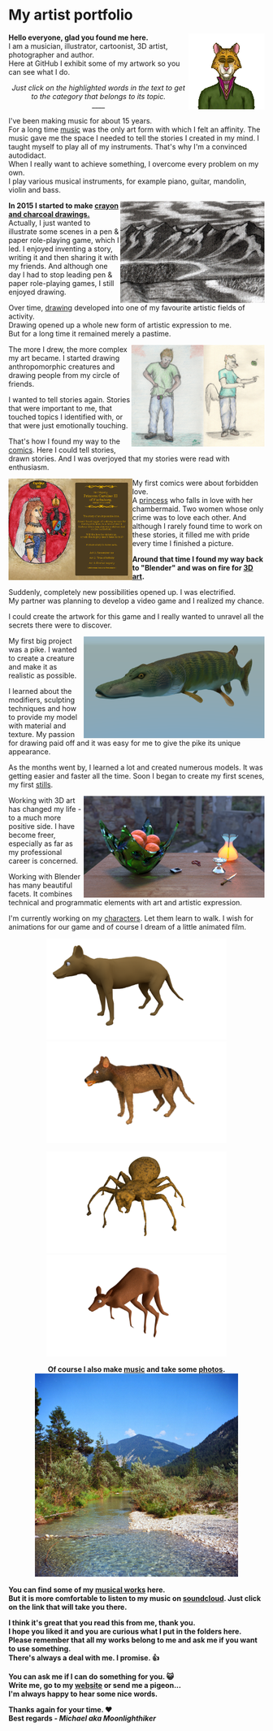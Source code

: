 # My artist portfolio
  <img align="right" src="/2D_art/characters/digital/avatar_moving.gif"> **Hello everyone, glad you found me here.**<br>
I am a musician, illustrator, cartoonist, 3D artist, photographer and author.<br>
Here at GitHub I exhibit some of my artwork so you can see what I do.

<p align="center">
  <i>Just click on the highlighted words in the text to get to the category that belongs to its topic.</i><br>
____
  </p>
  
I've been making music for about 15 years.<br>
For a long time [music](/music) was the only art form with which I felt an affinity. The music gave me the space I needed to tell the stories I created in my mind. I taught myself to play all of my instruments. That's why I'm a convinced autodidact. <br>
When I really want to achieve something, I overcome every problem on my own. <br>
I play various musical instruments, for example piano, guitar, mandolin, violin and bass.

<p>
  <img align="right" src="/2D_art/scenes/traditional/bornland_gebirge.png" height="200">
  <b>In 2015 I started to make <a href="/2D_art/scenes/traditional/">crayon and charcoal drawings.</a></b><br> 
  Actually, I just wanted to illustrate some scenes in a pen & paper role-playing game, which I led. I enjoyed inventing a      story, writing it and then sharing it with my friends. And although one day I had to stop leading pen & paper role-playing    games, I still enjoyed drawing. 
  </p>
  
<p>
  Over time, <a href="/2D_art/characters/digital/" >drawing</a>
  developed into one of my favourite artistic fields of activity.<br>
  Drawing opened up a whole new form of artistic expression to me. <br>
  But for a long time it remained merely a pastime.
  </p>
<p>
  <img align="right" src="/2D_art/characters/traditional/offstring.png" height="200">
  <img align="right" src="/2D_art/characters/traditional/yoyo.jpg" height="200">
  The more I drew, the more complex my art became. I started drawing anthropomorphic creatures and drawing people from my       circle of friends.
  </p>
<p>
  I wanted to tell stories again. Stories that were important to me, that touched topics I identified with, or that were just   emotionally touching.
  </p>
  
<p>
  That's how I found my way to the <a href="/2D_art/comics/" >comics</a>. Here I could tell stories, drawn stories. And I was overjoyed that my stories were   read with enthusiasm.
  </p>
  
<p>
  <img align="left" src="/2D_art/comics/traditional/000.png" height="200"> My first comics were about forbidden love. <br>
  A <a href="/2D_art/comics/traditional/right_of_love/" >princess</a> who falls in love with her chambermaid. Two women whose only crime was to love each other. And although I rarely   found time to work on these stories, it filled me with pride every time I finished a picture.
  </p>

<p>
<b>Around that time I found my way back to "Blender" and was on fire for <a href="/3D_art/" >3D art</a>.</b><br>

Suddenly, completely new possibilities opened up. I was electrified.<br> 
My partner was planning to develop a video game and I realized my chance. 
  </p>
<p>
I could create the artwork for this game and I really wanted to unravel all the secrets there were to discover. 
</p>

<p>
  <img align="right" src="/3D_art/characters/pike.png" height="200"> My first big project was a pike. I wanted to create a creature and make it as realistic as possible. 

I learned about the modifiers, sculpting techniques and how to provide my model with material and texture. My passion for drawing paid off and it was easy for me to give the pike its unique appearance. 
  </p>
  
<p>
As the months went by, I learned a lot and created numerous models. It was getting easier and faster all the time. Soon I began to create my first scenes, my first <a href="/3D_art/stills/" >stills</a>.
  </p>
  
<p>
  <img align="right" src="/3D_art/stills/de_table.png" height="200"> Working with 3D art has changed my life - to a much more positive side. I have become freer, especially as far as my professional career is concerned. 

Working with Blender has many beautiful facets. It combines technical and programmatic elements with art and artistic expression. 

I'm currently working on my <a href="/3D_art/characters/" >characters</a>. Let them learn to walk. I wish for animations for our game and of course I dream of a little animated film.
</p>

<p align="center">
  <img src="/3D_art/characters/tasmanian_wolf_001.png" height="200">
  <img src="/3D_art/characters/tasmanian_wolf_002.png" height="200">
  </p>
  <p align="center">
  <img src="/3D_art/characters/spider_001.png" height="200">
  <img src="/3D_art/characters/roo_nu.png" height="200">
  </p>
  
  <p align="center">
  <b>Of course I also make <a href="/music" >music</a> and take some <a href="/photo" >photos</a>.<b> <br>
  <img src="/photo/film/color/m2-bergtal.jpg" height="400">
  </p>
  
<p>
  You can find some of my <a href="/music" >musical works</a> here.<br> 
But it is more comfortable to listen to my music on <a href="https://soundcloud.com/moonlighthiker" >soundcloud</a>. 
Just click on the link that will take you there.

I think it's great that you read this from me, thank you.<br>
I hope you liked it and you are curious what I put in the folders here. <br>
Please remember that all my works belong to me and ask me if you want to use something. <br>
There's always a deal with me. I promise. :+1:

You can ask me if I can do something for you. :smiley_cat: <br>
Write me, go to my <a href="https://moonlighthiker.com" >website</a> or send me a pigeon... <br>
I'm always happy to hear some nice words.

<b>Thanks again for your time.</b> :heart: <br>
Best regards - <i>Michael aka Moonlighthiker</i>
</p>
